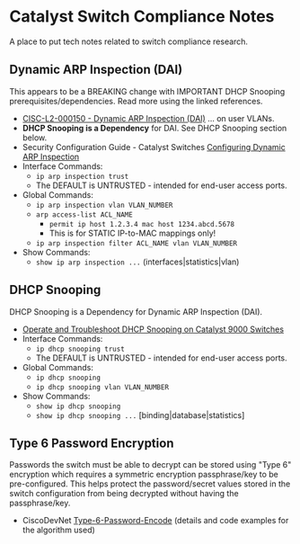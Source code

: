 # Catalyst Switch Compliance Notes

A place to put tech notes related to switch compliance research.

## Dynamic ARP Inspection (DAI)

This appears to be a BREAKING change with IMPORTANT DHCP Snooping prerequisites/dependencies. Read more using the linked references.

* [CISC-L2-000150 - Dynamic ARP Inspection (DAI)][1] ... on user VLANs.
* **DHCP Snooping is a Dependency** for DAI. See DHCP Snooping section below.
* Security Configuration Guide - Catalyst Switches [Configuring Dynamic ARP Inspection][3]
* Interface Commands:
  * `ip arp inspection trust`
  * The DEFAULT is UNTRUSTED - intended for end-user access ports.
* Global Commands:
  * `ip arp inspection vlan VLAN_NUMBER`
  * `arp access-list ACL_NAME`
    * `permit ip host 1.2.3.4 mac host 1234.abcd.5678`
    * This is for STATIC IP-to-MAC mappings only!
  * `ip arp inspection filter ACL_NAME vlan VLAN_NUMBER`
* Show Commands:
  * `show ip arp inspection ...` (interfaces|statistics|vlan)

## DHCP Snooping

DHCP Snooping is a Dependency for Dynamic ARP Inspection (DAI).
* [Operate and Troubleshoot DHCP Snooping on Catalyst 9000 Switches][2]
* Interface Commands:
  * `ip dhcp snooping trust`
  * The DEFAULT is UNTRUSTED - intended for end-user access ports.
* Global Commands:
  * `ip dhcp snooping`
  * `ip dhcp snooping vlan VLAN_NUMBER`
* Show Commands:
  * `show ip dhcp snooping`
  * `show ip dhcp snooping ...` [binding|database|statistics]

## Type 6 Password Encryption

Passwords the switch must be able to decrypt can be stored using "Type 6" encryption 
which requires a symmetric encryption passphrase/key to be pre-configured. This helps protect the
password/secret values stored in the switch configuration from being decrypted without having the passphrase/key.

* CiscoDevNet [Type-6-Password-Encode][4] (details and code examples for the algorithm used)

[1]: https://www.tenable.com/audits/items/DISA_STIG_Cisco_IOS_XE_Switch_L2S_v3r1.audit:7a70877c979276b792ecba468e404c78
[2]: https://www.cisco.com/c/en/us/support/docs/ip/dynamic-host-configuration-protocol-dhcp-dhcpv6/217055-operate-and-troubleshoot-dhcp-snooping.html
[3]: https://www.cisco.com/c/en/us/td/docs/switches/lan/catalyst9300/software/release/17-9/configuration_guide/sec/b_179_sec_9300_cg/configuring_dynamic_arp_inspection.html
[4]: https://github.com/CiscoDevNet/Type-6-Password-Encode/
